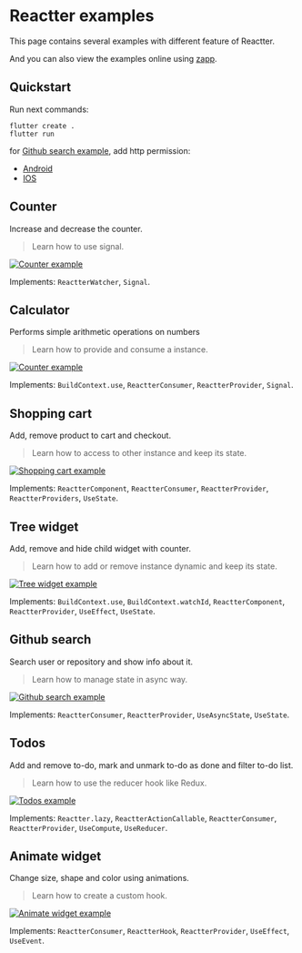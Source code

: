 # Reactter examples

This page contains several examples with different feature of Reactter.

And you can also view the examples online using [zapp](https://zapp.run/pub/flutter_reactter).

## Quickstart

Run next commands:

```shell
flutter create .
flutter run
```

for [Github search example](#github-search), add http permission:

- [Android](https://docs.flutter.dev/development/data-and-backend/networking#android)
- [IOS](https://guides.codepath.com/ios/Internet-Permissions)

## Counter

Increase and decrease the counter.

> Learn how to use signal.

[![Counter example](https://raw.githubusercontent.com/2devs-team/reactter_assets/main/examples/counter_example.gif)](https://github.com/2devs-team/reactter/tree/master/packages/flutter_reactter/example/lib/counter)

Implements: `ReactterWatcher`, `Signal`.

## Calculator

Performs simple arithmetic operations on numbers

> Learn how to provide and consume a instance.

[![Counter example](https://raw.githubusercontent.com/2devs-team/reactter_assets/main/examples/calculator_example.png)](https://github.com/2devs-team/reactter/tree/master/packages/flutter_reactter/example/lib/calculator)

Implements: `BuildContext.use`, `ReactterConsumer`, `ReactterProvider`, `Signal`.

## Shopping cart

Add, remove product to cart and checkout.

> Learn how to access to other instance and keep its state.

[![Shopping cart example](https://raw.githubusercontent.com/2devs-team/reactter_assets/main/examples/cart_example.gif)](https://github.com/2devs-team/reactter/tree/master/packages/flutter_reactter/example/lib/shopping_cart)

Implements: `ReactterComponent`, `ReactterConsumer`, `ReactterProvider`, `ReactterProviders`, `UseState`.

## Tree widget

Add, remove and hide child widget with counter.

> Learn how to add or remove instance dynamic and keep its state.

[![Tree widget example](https://raw.githubusercontent.com/2devs-team/reactter_assets/main/examples/tree_example.gif)](https://github.com/2devs-team/reactter/tree/master/packages/flutter_reactter/example/lib/tree)

Implements: `BuildContext.use`, `BuildContext.watchId`, `ReactterComponent`, `ReactterProvider`, `UseEffect`, `UseState`.

## Github search

Search user or repository and show info about it.

> Learn how to manage state in async way.

[![Github search example](https://raw.githubusercontent.com/2devs-team/reactter_assets/main/examples/api_example.gif)](https://github.com/2devs-team/reactter/tree/master/packages/flutter_reactter/example/lib/api)

Implements: `ReactterConsumer`, `ReactterProvider`, `UseAsyncState`, `UseState`.

## Todos

Add and remove to-do, mark and unmark to-do as done and filter to-do list.

> Learn how to use the reducer hook like Redux.

[![Todos example](https://raw.githubusercontent.com/2devs-team/reactter_assets/main/examples/todos_example.gif)](https://github.com/2devs-team/reactter/tree/master/packages/flutter_reactter/example/lib/todos)

Implements: `Reactter.lazy`, `ReactterActionCallable`, `ReactterConsumer`, `ReactterProvider`, `UseCompute`, `UseReducer`.

## Animate widget

Change size, shape and color using animations.

> Learn how to create a custom hook.

[![Animate widget example](https://raw.githubusercontent.com/2devs-team/reactter_assets/main/examples/animation_example.gif)](https://github.com/2devs-team/reactter/tree/master/packages/flutter_reactter/example/lib/animation)

Implements: `ReactterConsumer`, `ReactterHook`, `ReactterProvider`, `UseEffect`, `UseEvent`.
